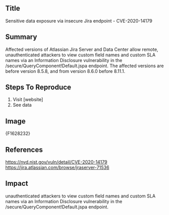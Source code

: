 ## Title
Sensitive data exposure via insecure Jira endpoint - CVE-2020-14179

## Summary
Affected versions of Atlassian Jira Server and Data Center allow remote, unauthenticated attackers to view custom field names and custom SLA names via an Information Disclosure vulnerability in the /secure/QueryComponent!Default.jspa endpoint. The affected versions are before version 8.5.8, and from version 8.6.0 before 8.11.1.

## Steps To Reproduce
1. Visit [website]
2. See data

## Image
{F1628232}

## References
https://nvd.nist.gov/vuln/detail/CVE-2020-14179
https://jira.atlassian.com/browse/jraserver-71536

## Impact
unauthenticated attackers to view custom field names and custom SLA names via an Information Disclosure vulnerability in the /secure/QueryComponent!Default.jspa endpoint.